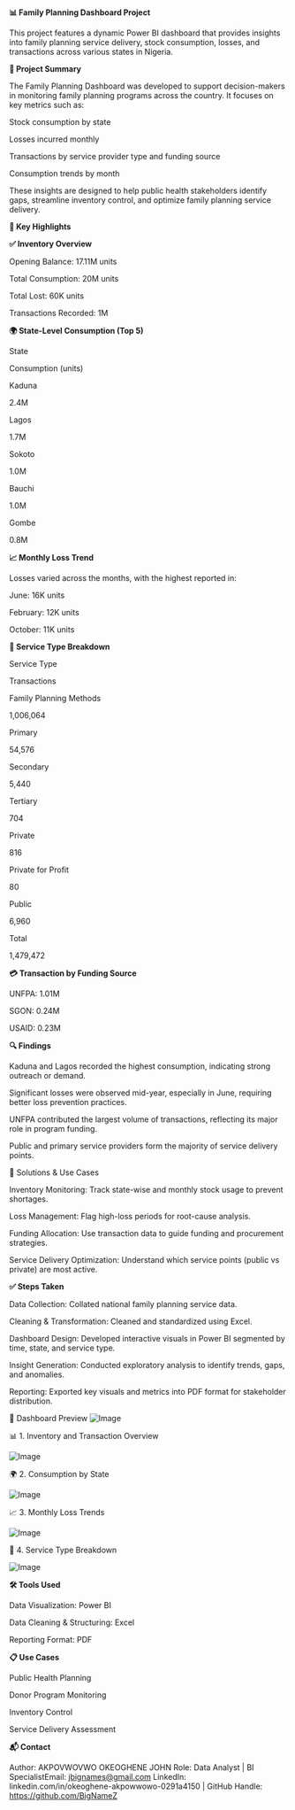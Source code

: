 **📊 Family Planning Dashboard Project**

This project features a dynamic Power BI dashboard that provides insights into family planning service delivery, stock consumption, losses, and transactions across various states in Nigeria.

**📅 Project Summary**

The Family Planning Dashboard was developed to support decision-makers in monitoring family planning programs across the country. It focuses on key metrics such as:

Stock consumption by state

Losses incurred monthly

Transactions by service provider type and funding source

Consumption trends by month

These insights are designed to help public health stakeholders identify gaps, streamline inventory control, and optimize family planning service delivery.

**📌 Key Highlights**

**✅ Inventory Overview**

Opening Balance: 17.11M units

Total Consumption: 20M units

Total Lost: 60K units

Transactions Recorded: 1M

**🌍 State-Level Consumption (Top 5)**

State

Consumption (units)

Kaduna

2.4M

Lagos

1.7M

Sokoto

1.0M

Bauchi

1.0M

Gombe

0.8M

**📈 Monthly Loss Trend**

Losses varied across the months, with the highest reported in:

June: 16K units

February: 12K units

October: 11K units

**🏥 Service Type Breakdown**

Service Type

Transactions

Family Planning Methods

1,006,064

Primary

54,576

Secondary

5,440

Tertiary

704

Private

816

Private for Profit

80

Public

6,960

Total

1,479,472

**💳 Transaction by Funding Source**

UNFPA: 1.01M

SGON: 0.24M

USAID: 0.23M

**🔍 Findings**

Kaduna and Lagos recorded the highest consumption, indicating strong outreach or demand.

Significant losses were observed mid-year, especially in June, requiring better loss prevention practices.

UNFPA contributed the largest volume of transactions, reflecting its major role in program funding.

Public and primary service providers form the majority of service delivery points.

🔧 Solutions & Use Cases

Inventory Monitoring: Track state-wise and monthly stock usage to prevent shortages.

Loss Management: Flag high-loss periods for root-cause analysis.

Funding Allocation: Use transaction data to guide funding and procurement strategies.

Service Delivery Optimization: Understand which service points (public vs private) are most active.

**✅ Steps Taken**

Data Collection: Collated national family planning service data.

Cleaning & Transformation: Cleaned and standardized using Excel.

Dashboard Design: Developed interactive visuals in Power BI segmented by time, state, and service type.

Insight Generation: Conducted exploratory analysis to identify trends, gaps, and anomalies.

Reporting: Exported key visuals and metrics into PDF format for stakeholder distribution.

📃 Dashboard Preview ![Image](https://github.com/user-attachments/assets/15f69d69-05ea-45c8-8b5b-dc9da075ff19)

📊 1. Inventory and Transaction Overview

![Image](https://github.com/user-attachments/assets/e60ad371-83b2-4474-aad6-3e1d5a88d39d)

🌍 2. Consumption by State

![Image](https://github.com/user-attachments/assets/1a1298af-0823-4df7-8242-bd57b30c5e98)

📈 3. Monthly Loss Trends

![Image](https://github.com/user-attachments/assets/62c40168-367f-4ca4-be95-b691cdccd9cd)

🏥 4. Service Type Breakdown

![Image](https://github.com/user-attachments/assets/982df155-2868-4bfe-af67-b56f9fe9af16)

**🛠️ Tools Used**

Data Visualization: Power BI

Data Cleaning & Structuring: Excel

Reporting Format: PDF

**📋 Use Cases**

Public Health Planning

Donor Program Monitoring

Inventory Control

Service Delivery Assessment

**📬 Contact**

Author: AKPOVWOVWO OKEOGHENE JOHN
Role: Data Analyst | BI SpecialistEmail: jbignames@gmail.com
LinkedIn: linkedin.com/in/okeoghene-akpowwowo-0291a4150 | 
GitHub Handle: https://github.com/BigNameZ
